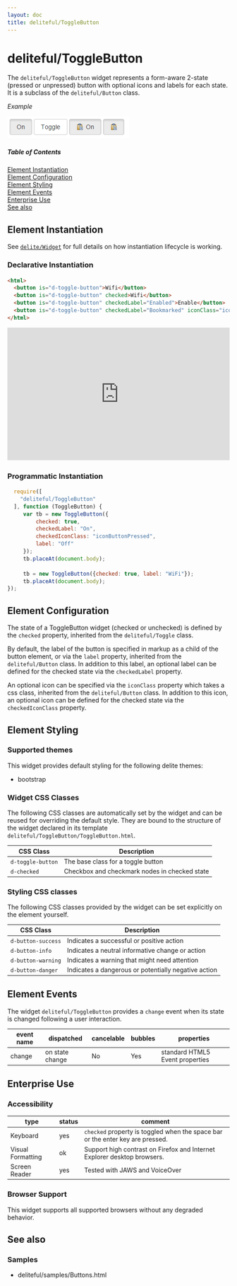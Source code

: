 ```yaml
---
layout: doc
title: deliteful/ToggleButton
---
```


# deliteful/ToggleButton

The `deliteful/ToggleButton` widget represents a form-aware 2-state (pressed or unpressed) button with optional icons
and labels for each state. It is a subclass of the `deliteful/Button` class.

*Example*

![ToggleButton (Bootstrap)](images/ToggleButton1.png)

##### Table of Contents
[Element Instantiation](#instantiation)  
[Element Configuration](#configuration)  
[Element Styling](#styling)  
[Element Events](#events)  
[Enterprise Use](#enterprise)  
[See also](#seealso)

<a name="instantiation"></a>
## Element Instantiation

See [`delite/Widget`](/delite/docs/0.7.0/Widget.html) for full details on how instantiation lifecycle is working.

### Declarative Instantiation

```html
<html>
  <button is="d-toggle-button">Wifi</button>
  <button is="d-toggle-button" checked>Wifi</button>
  <button is="d-toggle-button" checkedLabel="Enabled">Enable</button>
  <button is="d-toggle-button" checkedLabel="Bookmarked" iconClass="icon-star-empty" checkedIconClass="icon-star-full">Bookmark</button>
</html>
```

<iframe width="100%" height="300" allowfullscreen="allowfullscreen" frameborder="0"
src="http://jsfiddle.net/ibmjs/at8z7abL/embedded/result,js,html">
<a href="http://jsfiddle.net/ibmjs/at8z7abL/">checkout the sample on JSFiddle</a></iframe>

### Programmatic Instantiation

```js
  require([
    "deliteful/ToggleButton"
  ], function (ToggleButton) {
     var tb = new ToggleButton({
         checked: true,
         checkedLabel: "On",
         checkedIconClass: "iconButtonPressed",
         label: "Off"
     });
     tb.placeAt(document.body);

     tb = new ToggleButton({checked: true, label: "WiFi"});
     tb.placeAt(document.body);
});
```


<a name="configuration"></a>
## Element Configuration

The state of a ToggleButton widget (checked or unchecked) is defined by the `checked` property, inherited from the 
`deliteful/Toggle` class.

By default, the label of the button is specified in markup as a child of the button element, or via the `label`
property, inherited from the `deliteful/Button` class. In addition to this label, an optional label can be defined for
the checked state via the `checkedLabel` property.

An optional icon can be specified via the `iconClass` property which takes a css class, inherited from the
`deliteful/Button` class. In addition to this icon, an optional icon can be defined for the checked state via the
`checkedIconClass` property.

<a name="styling"></a>
## Element Styling

### Supported themes

This widget provides default styling for the following delite themes:

* bootstrap

### Widget CSS Classes

The following CSS classes are automatically set by the widget and can be reused for overriding the default style.
They are bound to the structure of the widget declared in its template `deliteful/ToggleButton/ToggleButton.html`.

CSS Class            | Description
-------------------- | -------------
`d-toggle-button`    | The base class for a toggle button
`d-checked`          | Checkbox and checkmark nodes in checked state


### Styling CSS classes

The following CSS classes provided by the widget can be set explicitly on the element yourself.

CSS Class          | Description
-------------------| -------------
`d-button-success` | Indicates a successful or positive action
`d-button-info`    | Indicates a neutral informative change or action
`d-button-warning` | Indicates a warning that might need attention
`d-button-danger`  | Indicates a dangerous or potentially negative action

<a name="events"></a>
## Element Events
The widget `deliteful/ToggleButton` provides a `change` event when its state is changed following a user interaction.

|event name|dispatched|cancelable|bubbles|properties|
|----------|----------|----------|-------|----------|
|change|on state change|No |Yes|standard HTML5 Event properties|

<a name="enterprise"></a>
## Enterprise Use
### Accessibility
|type|status|comment|
|----|------|-------|
|Keyboard|yes|`checked` property is toggled when the space bar or the enter key are pressed.|
|Visual Formatting|ok|Support high contrast on Firefox and Internet Explorer desktop browsers.|
|Screen Reader|yes|Tested with JAWS and VoiceOver|

### Browser Support
This widget supports all supported browsers without any degraded behavior.

<a name="seealso"></a>
## See also
### Samples
- deliteful/samples/Buttons.html
